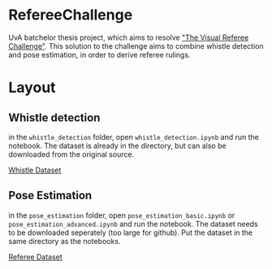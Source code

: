 # RefereeChallenge

UvA batchelor thesis project, which aims to resolve ["The Visual Referee Challenge"](https://spl.robocup.org/wp-content/uploads/SPL-Rules-2022.pdf#page=51). 
This solution to the challenge aims to combine whistle detection and pose estimation, in order to derive referee rulings.

# Layout

## Whistle detection

in the `whistle_detection` folder, open `whistle_detection.ipynb` and run the notebook. 
The dataset is already in the directory, but can also be downloaded from the original source.

[Whistle Dataset](https://sibylle.informatik.uni-bremen.de/public/datasets/whistle-2017) 

## Pose Estimation

in the `pose_estimation` folder, open `pose_estimation_basic.ipynb` or `pose_estimation_advanced.ipynb` and run the notebook. 
The dataset needs to be downloaded seperately (too large for github). Put the dataset in the same directory as the notebooks.

[Referee Dataset](https://drive.google.com/drive/folders/1brr2xnqyJXq8muGqw8Mbt0y3p62QSXTR?usp=sharing)
